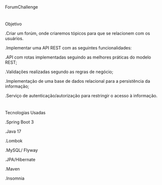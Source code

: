 
ForumChallenge
#
#

Objetivo

.Criar um forúm, onde criaremos tópicos para que se relacionem com os usuários.

.Implementar uma API REST com as seguintes funcionalidades:

.API com rotas implementadas seguindo as melhores práticas do modelo REST;

.Validações realizadas segundo as regras de negócio;

.Implementação de uma base de dados relacional para a persistência da informação;

.Serviço de autenticação/autorização para restringir o acesso à informação.

#
#

Tecnologias Usadas

.Spring Boot 3

.Java 17

.Lombok

.MySQL/ Flyway

.JPA/Hibernate

.Maven

.Insomnia
